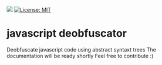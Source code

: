 ![](https://github.com/lorenzoferre/javascript-deobfuscator/actions/workflows/ci.yml/badge.svg)
[![License: MIT](https://img.shields.io/badge/License-MIT-yellow.svg)](https://opensource.org/licenses/MIT)

# javascript deobfuscator

Deobfuscate javascript code using abstract syntaxt trees
The documentation will be ready shortly
Feel free to contribute :)
